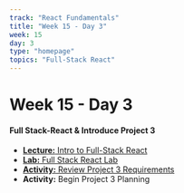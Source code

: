 ```yaml
---
track: "React Fundamentals"
title: "Week 15 - Day 3"
week: 15
day: 3
type: "homepage"
topics: "Full-Stack React"
---
```



# Week 15 - Day 3

#### Full Stack-React & Introduce Project 3
- [**Lecture:** Intro to Full-Stack React](/react-fundamentals/week-15/day-3/lecture-materials/full-stack-react)
- [**Lab:** Full Stack React Lab](/react-fundamentals/week-15/day-3/labs/full-stack-react-lab/)
- [**Activity:** Review Project 3 Requirements](/unit-projects/unit-three-project-requirements/)
- **Activity:** Begin Project 3 Planning

